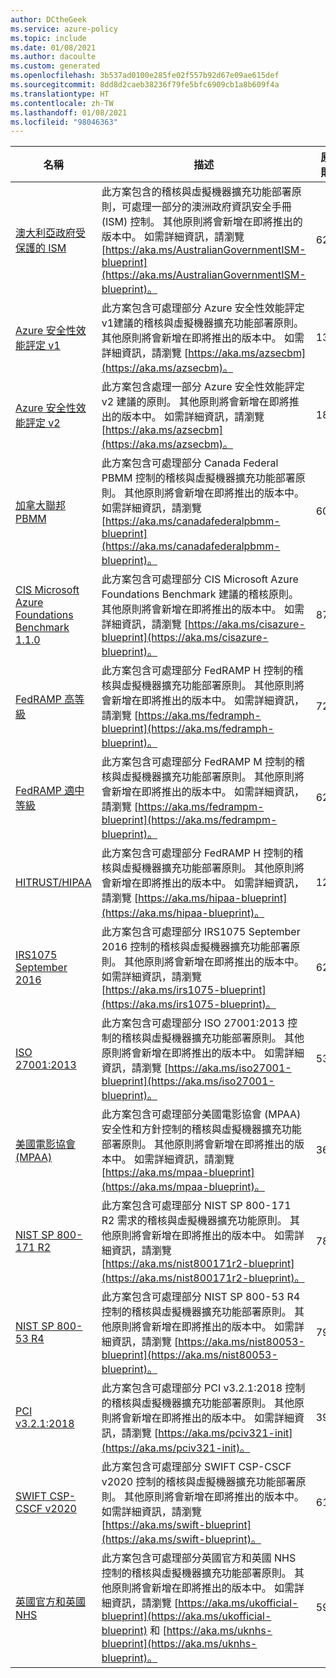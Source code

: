 ```yaml
---
author: DCtheGeek
ms.service: azure-policy
ms.topic: include
ms.date: 01/08/2021
ms.author: dacoulte
ms.custom: generated
ms.openlocfilehash: 3b537ad0100e285fe02f557b92d67e09ae615def
ms.sourcegitcommit: 8dd8d2caeb38236f79fe5bfc6909cb1a8b609f4a
ms.translationtype: HT
ms.contentlocale: zh-TW
ms.lasthandoff: 01/08/2021
ms.locfileid: "98046363"
---
```

|名稱 |描述 |原則 |版本 |
|---|---|---|---|
|[澳大利亞政府受保護的 ISM](https://github.com/Azure/azure-policy/blob/master/built-in-policies/policySetDefinitions/Regulatory%20Compliance/IRAP_Audit.json) |此方案包含的稽核與虛擬機器擴充功能部署原則，可處理一部分的澳洲政府資訊安全手冊 (ISM) 控制。 其他原則將會新增在即將推出的版本中。 如需詳細資訊，請瀏覽 [https://aka.ms/AustralianGovernmentISM-blueprint](https://aka.ms/AustralianGovernmentISM-blueprint)。 |62 |3.0.0-preview |
|[Azure 安全性效能評定 v1](https://github.com/Azure/azure-policy/blob/master/built-in-policies/policySetDefinitions/Regulatory%20Compliance/asb_audit.json) |此方案包含可處理部分 Azure 安全性效能評定 v1建議的稽核與虛擬機器擴充功能部署原則。 其他原則將會新增在即將推出的版本中。 如需詳細資訊，請瀏覽 [https://aka.ms/azsecbm](https://aka.ms/azsecbm)。 |136 |6.1.1-preview |
|[Azure 安全性效能評定 v2](https://github.com/Azure/azure-policy/blob/master/built-in-policies/policySetDefinitions/Regulatory%20Compliance/asb_v2.json) |此方案包含處理一部分 Azure 安全性效能評定 v2 建議的原則。 其他原則將會新增在即將推出的版本中。 如需詳細資訊，請瀏覽 [https://aka.ms/azsecbm](https://aka.ms/azsecbm)。 |181 |1.0.0-preview |
|[加拿大聯邦 PBMM](https://github.com/Azure/azure-policy/blob/master/built-in-policies/policySetDefinitions/Regulatory%20Compliance/CanadaFederalPBMM_audit.json) |此方案包含可處理部分 Canada Federal PBMM 控制的稽核與虛擬機器擴充功能部署原則。 其他原則將會新增在即將推出的版本中。 如需詳細資訊，請瀏覽 [https://aka.ms/canadafederalpbmm-blueprint](https://aka.ms/canadafederalpbmm-blueprint)。 |60 |3.0.0 |
|[CIS Microsoft Azure Foundations Benchmark 1.1.0](https://github.com/Azure/azure-policy/blob/master/built-in-policies/policySetDefinitions/Regulatory%20Compliance/CISv1_1_0_audit.json) |此方案包含可處理部分 CIS Microsoft Azure Foundations Benchmark 建議的稽核原則。 其他原則將會新增在即將推出的版本中。 如需詳細資訊，請瀏覽 [https://aka.ms/cisazure-blueprint](https://aka.ms/cisazure-blueprint)。 |87 |7.1.0 |
|[FedRAMP 高等級](https://github.com/Azure/azure-policy/blob/master/built-in-policies/policySetDefinitions/Regulatory%20Compliance/FedRAMP_H_audit.json) |此方案包含可處理部分 FedRAMP H 控制的稽核與虛擬機器擴充功能部署原則。 其他原則將會新增在即將推出的版本中。 如需詳細資訊，請瀏覽 [https://aka.ms/fedramph-blueprint](https://aka.ms/fedramph-blueprint)。 |72 |3.0.1 |
|[FedRAMP 適中等級](https://github.com/Azure/azure-policy/blob/master/built-in-policies/policySetDefinitions/Regulatory%20Compliance/FedRAMP_M_audit.json) |此方案包含可處理部分 FedRAMP M 控制的稽核與虛擬機器擴充功能部署原則。 其他原則將會新增在即將推出的版本中。 如需詳細資訊，請瀏覽 [https://aka.ms/fedrampm-blueprint](https://aka.ms/fedrampm-blueprint)。 |62 |3.0.0 |
|[HITRUST/HIPAA](https://github.com/Azure/azure-policy/blob/master/built-in-policies/policySetDefinitions/Regulatory%20Compliance/HIPAA_HITRUST_audit.json) |此方案包含可處理部分 FedRAMP H 控制的稽核與虛擬機器擴充功能部署原則。 其他原則將會新增在即將推出的版本中。 如需詳細資訊，請瀏覽 [https://aka.ms/hipaa-blueprint](https://aka.ms/hipaa-blueprint)。 |121 |4.1.0 |
|[IRS1075 September 2016](https://github.com/Azure/azure-policy/blob/master/built-in-policies/policySetDefinitions/Regulatory%20Compliance/IRS1075_audit.json) |此方案包含可處理部分 IRS1075 September 2016 控制的稽核與虛擬機器擴充功能部署原則。 其他原則將會新增在即將推出的版本中。 如需詳細資訊，請瀏覽 [https://aka.ms/irs1075-blueprint](https://aka.ms/irs1075-blueprint)。 |62 |3.0.0 |
|[ISO 27001:2013](https://github.com/Azure/azure-policy/blob/master/built-in-policies/policySetDefinitions/Regulatory%20Compliance/ISO27001_2013_audit.json) |此方案包含可處理部分 ISO 27001:2013 控制的稽核與虛擬機器擴充功能部署原則。 其他原則將會新增在即將推出的版本中。 如需詳細資訊，請瀏覽 [https://aka.ms/iso27001-blueprint](https://aka.ms/iso27001-blueprint)。 |53 |3.0.0 |
|[美國電影協會 (MPAA)](https://github.com/Azure/azure-policy/blob/master/built-in-policies/policySetDefinitions/Regulatory%20Compliance/Media_audit.json) |此方案包含可處理部分美國電影協會 (MPAA) 安全性和方針控制的稽核與虛擬機器擴充功能部署原則。 其他原則將會新增在即將推出的版本中。 如需詳細資訊，請瀏覽 [https://aka.ms/mpaa-blueprint](https://aka.ms/mpaa-blueprint)。 |36 |3.0.0-preview |
|[NIST SP 800-171 R2](https://github.com/Azure/azure-policy/blob/master/built-in-policies/policySetDefinitions/Regulatory%20Compliance/NIST800-171_audit.json) |此方案包含可處理部分 NIST SP 800-171 R2 需求的稽核與虛擬機器擴充功能原則。 其他原則將會新增在即將推出的版本中。 如需詳細資訊，請瀏覽 [https://aka.ms/nist800171r2-blueprint](https://aka.ms/nist800171r2-blueprint)。 |78 |4.1.0-preview |
|[NIST SP 800-53 R4](https://github.com/Azure/azure-policy/blob/master/built-in-policies/policySetDefinitions/Regulatory%20Compliance/NIST80053_audit.json) |此方案包含可處理部分 NIST SP 800-53 R4 控制的稽核與虛擬機器擴充功能部署原則。 其他原則將會新增在即將推出的版本中。 如需詳細資訊，請瀏覽 [https://aka.ms/nist80053-blueprint](https://aka.ms/nist80053-blueprint)。 |790 |3.0.0 |
|[PCI v3.2.1:2018](https://github.com/Azure/azure-policy/blob/master/built-in-policies/policySetDefinitions/Regulatory%20Compliance/PCIv3_2_1_2018_audit.json) |此方案包含可處理部分 PCI v3.2.1:2018 控制的稽核與虛擬機器擴充功能部署原則。 其他原則將會新增在即將推出的版本中。 如需詳細資訊，請瀏覽 [https://aka.ms/pciv321-init](https://aka.ms/pciv321-init)。 |39 |2.0.0-preview |
|[SWIFT CSP-CSCF v2020](https://github.com/Azure/azure-policy/blob/master/built-in-policies/policySetDefinitions/Regulatory%20Compliance/SWIFTv2020_audit.json) |此方案包含可處理部分 SWIFT CSP-CSCF v2020 控制的稽核與虛擬機器擴充功能部署原則。 其他原則將會新增在即將推出的版本中。 如需詳細資訊，請瀏覽 [https://aka.ms/swift-blueprint](https://aka.ms/swift-blueprint)。 |61 |3.0.0-preview |
|[英國官方和英國 NHS](https://github.com/Azure/azure-policy/blob/master/built-in-policies/policySetDefinitions/Regulatory%20Compliance/ukofficial_audit.json) |此方案包含可處理部分英國官方和英國 NHS 控制的稽核與虛擬機器擴充功能部署原則。 其他原則將會新增在即將推出的版本中。 如需詳細資訊，請瀏覽 [https://aka.ms/ukofficial-blueprint](https://aka.ms/ukofficial-blueprint) 和 [https://aka.ms/uknhs-blueprint](https://aka.ms/uknhs-blueprint)。 |59 |4.0.0 |
